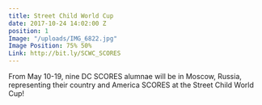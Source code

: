 ```yaml
---
title: Street Child World Cup
date: 2017-10-24 14:02:00 Z
position: 1
Image: "/uploads/IMG_6822.jpg"
Image Position: 75% 50%
Link: http://bit.ly/SCWC_SCORES
---
```


From May 10-19, nine DC SCORES alumnae will be in Moscow, Russia, representing their country and America SCORES at the Street Child World Cup!